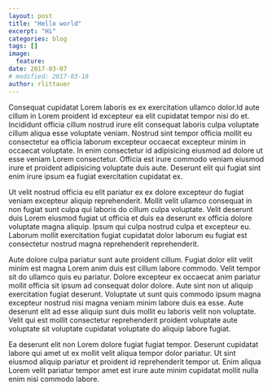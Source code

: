 ```yaml
---
layout: post
title: "Hello world"
excerpt: "Hi"
categories: blog
tags: []
image:
  feature:
date: 2017-03-07
# modified: 2017-03-18
author: rlittauer
---
```


Consequat cupidatat Lorem laboris ex ex exercitation ullamco dolor.Id aute cillum in Lorem proident id excepteur ea elit cupidatat tempor nisi do et. Incididunt officia cillum nostrud irure elit consequat laboris culpa voluptate cillum aliqua esse voluptate veniam. Nostrud sint tempor officia mollit eu consectetur ea officia laborum excepteur occaecat excepteur minim in occaecat voluptate. In enim consectetur id adipisicing eiusmod ad dolore ut esse veniam Lorem consectetur. Officia est irure commodo veniam eiusmod irure et proident adipisicing voluptate duis aute. Deserunt elit qui fugiat sint enim irure ipsum ea fugiat exercitation cupidatat ex.

Ut velit nostrud officia eu elit pariatur ex ex dolore excepteur do fugiat veniam excepteur aliquip reprehenderit. Mollit velit ullamco consequat in non fugiat sunt culpa qui laboris do cillum culpa voluptate. Velit deserunt duis Lorem eiusmod fugiat ut officia et duis ea deserunt ex officia dolore voluptate magna aliquip. Ipsum qui culpa nostrud culpa et excepteur eu. Laborum mollit exercitation fugiat cupidatat dolor laborum eu fugiat est consectetur nostrud magna reprehenderit reprehenderit.

Aute dolore culpa pariatur sunt aute proident cillum. Fugiat dolor elit velit minim est magna Lorem anim duis est cillum labore commodo. Velit tempor sit do ullamco quis eu pariatur. Dolore excepteur ex occaecat anim pariatur mollit officia sit ipsum ad consequat dolor dolore. Aute sint non ut aliquip exercitation fugiat deserunt. Voluptate ut sunt quis commodo ipsum magna excepteur nostrud nisi magna veniam minim labore duis ea esse. Aute deserunt elit ad esse aliquip sunt duis mollit eu laboris velit non voluptate. Velit qui est mollit consectetur reprehenderit proident voluptate aute voluptate sit voluptate cupidatat voluptate do aliquip labore fugiat.

Ea deserunt elit non Lorem dolore fugiat fugiat tempor. Deserunt cupidatat labore qui amet ut ex mollit velit aliqua tempor dolor pariatur. Ut sint eiusmod aliquip pariatur et proident id reprehenderit tempor ut. Enim aliqua Lorem velit pariatur tempor amet est irure aute minim cupidatat mollit nulla enim nisi commodo labore.